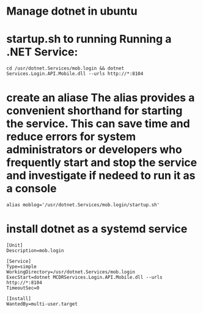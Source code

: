 # Manage dotnet in ubuntu
# startup.sh to running Running a .NET Service:
```console
cd /usr/dotnet.Services/mob.login && dotnet  Services.Login.API.Mobile.dll --urls http://*:8104
```
# create an aliase The alias provides a convenient shorthand for starting the service. This can save time and reduce errors for system administrators or developers who frequently start and stop the service and investigate if nedeed to run it as a console
```console
alias moblog='/usr/dotnet.Services/mob.login/startup.sh'
```
# install dotnet as a systemd service

```console
[Unit]
Description=mob.login

[Service]
Type=simple
WorkingDirectory=/usr/dotnet.Services/mob.login
ExecStart=dotnet MCDRServices.Login.API.Mobile.dll --urls http://*:8104
TimeoutSec=0

[Install]
WantedBy=multi-user.target

```